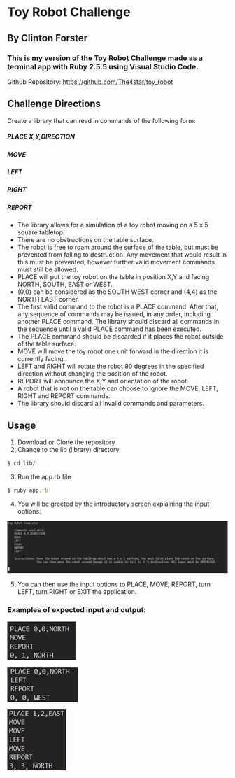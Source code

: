 # Toy Robot Challenge

## By Clinton Forster

### This is my version of the Toy Robot Challenge made as a terminal app with Ruby 2.5.5 using Visual Studio Code.

Github Repository: https://github.com/The4star/toy_robot

## Challenge Directions

Create a library that can read in commands of the following form:

##### PLACE X,Y,DIRECTION
##### MOVE
##### LEFT
##### RIGHT
##### REPORT

* The library allows for a simulation of a toy robot moving on a 5 x 5 square tabletop.
* There are no obstructions on the table surface.
* The robot is free to roam around the surface of the table, but must be prevented from falling to destruction. Any movement that would result in this must be prevented, however further valid movement commands must still be allowed.
* PLACE will put the toy robot on the table in position X,Y and facing NORTH, SOUTH, EAST or WEST.
* (0,0) can be considered as the SOUTH WEST corner and (4,4) as the NORTH EAST corner.
* The first valid command to the robot is a PLACE command. After that, any sequence of commands may be issued, in any order, including another PLACE command. The library should discard all commands in the sequence until a valid PLACE command has been executed.
* The PLACE command should be discarded if it places the robot outside of the table surface.
* MOVE will move the toy robot one unit forward in the direction it is currently facing.
* LEFT and RIGHT will rotate the robot 90 degrees in the specified direction without changing the position of the robot.
* REPORT will announce the X,Y and orientation of the robot.
* A robot that is not on the table can choose to ignore the MOVE, LEFT, RIGHT and REPORT commands.
* The library should discard all invalid commands and parameters.

## Usage

1. Download or Clone the repository
2. Change to the lib (library) directory
```ruby
$ cd lib/
```
3. Run the app.rb file
```ruby
$ ruby app.rb
```
4. You will be greeted by the introductory screen explaining the input options:

![intro screen](./screenshots/1.JPG "Opening Screen")

5. You can then use the input options to PLACE, MOVE, REPORT, turn LEFT, turn RIGHT or EXIT the application.

### Examples of expected input and output:

![expected i/o 1](./screenshots/2.JPG "Expected input/output example 1")

![expected i/o 2](./screenshots/3.JPG "Expected input/output example 2")

![expected i/o 1](./screenshots/4.JPG "Expected input/output example 3")

